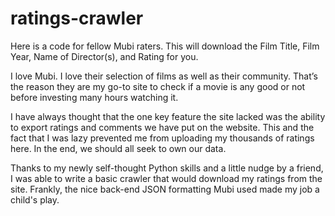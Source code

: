 # ratings-crawler
Here is a code for fellow Mubi raters. This will download the Film Title, Film Year, Name of Director(s), and Rating for you. 

I love Mubi. I love their selection of films as well as their community. That’s the reason they are my go-to site to check if a movie is any good or not before investing many hours watching it. 

I have always thought that the one key feature the site lacked was the ability to export ratings and comments we have put on the website. This and the fact that I was lazy prevented me from uploading my thousands of ratings here. In the end, we should all seek to own our data.

Thanks to my newly self-thought Python skills and a little nudge by a friend, I was able to write a basic crawler that would download my ratings from the site. Frankly, the nice back-end JSON formatting Mubi used made my job a child's play. 

